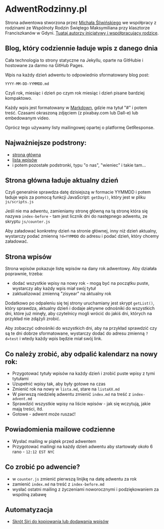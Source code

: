 # AdwentRodzinny.pl

Strona adwentowa stworzona przez [Michała Śliwińskiego](https://michael.team) we współpracy z rodzinami ze Wspólnoty Rodzin Świętego Maksymiliana przy klasztorze Franciszkanów w Gdyni. [Tuataj autorzy inicjatywy i współpracujący rodzice](https://adwentrodzinny.pl/onas/).

## Blog, który codziennie ładuje wpis z danego dnia

Cała technologia to strony statyczne na Jekyllu, oparte na GitHubie i hostowane za darmo na GitHub Pages.

Wpis na każdy dzień adwentu to odpowiednio sformatowany blog post:

`YYYY-MM-DD-YYMMDD.md`

Czyli rok, miesiąc i dzień po czym rok miesiąc i dzień pisane bardziej kompaktowo.

Każdy wpis jest formatowany w [Markdown](https://michael.team/markdown), gdzie ma tytuł "#" i potem treść. Czasami okraszoną zdjęciem (z pixabay.com lub Dall-e) lub embedowanym video.

Oprócz tego używamy listy mailingowej opartej o platformę GetResponse.

## Najważniejsze podstrony:

- [strona główna](https://adwentrodzinny.pl/)
- [lista wpisów](https://adwentrodzinny.pl/lista/)
- i potem pozostałe podstronki, typu "o nas", "wieniec" i takie tam…  

## Strona główna ładuje aktualny dzień

Czyli generalnie sprawdza datę dzisiejszą w formacie YYMMDD i potem ładuje wpis za pomocą funkcji JavaScript: `getDay()`, który jest w pliku `js/scripts.js`

Jeśli nie ma adwentu, zamieniamy stronę główną na tą stronę która się nazywa `index-before` - tam jest licznik dni do następnego adwentu, ze skryptu `js/counter.js`

Aby załadować konkretny dzień na stronie głównej, inny niż dzień aktualny, wystarczy podać zmienną `?d=YYMMDD` do adresu i podać dzień, który chcemy załadować.

## Strona wpisów

Strona wpisów pokazuje listę wpisów na dany rok adwentowy. Aby działała poprawnie, trzeba:

- dodać wszystkie wpisy na nowy rok - mogą być na początku puste, wystarczy aby każdy wpis miał swój tytuł
- zaktualizować zmienną "zisyear" na aktualny rok

Dodatkowo po odpaleniu się tej strony uruchamiany jest skrypt `getList()`, który sprawdza, aktualny dzień i dodaje aktywne odnośniki do wszystkich dni, które już minęły, aby czytelnicy mogli wrócić do jakiś dni, których na przykład nie zdążyli zrobić.

Aby zobaczyć odnośniki do wszystkich dni, aby na przykład sprawdzić czy są te dni dobrze sformatowane, wystarczy dodać do adresu zmienną `?d=test` i wtedy każdy wpis będzie miał swój link.

## Co należy zrobić, aby odpalić kalendarz na nowy rok:

- Przygotować tytuły wpisów na każdy dzień i zrobić puste wpisy z tymi tytułami
- Uzupełnić wpisy tak, aby były gotowe na czas
- Zmienić rok na nowy w `lista.md`, stare na `listaXX.md`
- W pierwszą niedzielę adwentu zmienić `index.md` na treść z `index-advent.md`
- Sprawdzić wszystkie wpisy na liście wpisów - jak się wczytują, jakie mają treści, itd. 
- Gotowe - adwent może ruszać!

## Powiadomienia mailowe codzienne

- Wysłać mailing w piątek przed adwentem
- Przygotować mailingi na każdy dzień adwentu aby startowały około 6 rano - `12:12 EST NYC`

## Co zrobić po adwencie?

- w `counter.js` zmienić pierwszą linijkę na datę adwentu za rok
- zamienić `index.md` na treść z `index-before.md`
- wysłać ostatni mailing z życzeniami noworocznymi i podziękowaniem za wspólną zabawę

## Automatyzacja

- [Skrót Siri do kopiowania lub dodawania wpisów](https://www.icloud.com/shortcuts/11627d7185eb4c6eac7a2a8a790e0b79)